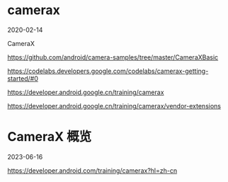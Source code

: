 # camerax
2020-02-14

CameraX

https://github.com/android/camera-samples/tree/master/CameraXBasic

https://codelabs.developers.google.com/codelabs/camerax-getting-started/#0

https://developer.android.google.cn/training/camerax

https://developer.android.google.cn/training/camerax/vendor-extensions

# CameraX 概览

2023-06-16

https://developer.android.com/training/camerax?hl=zh-cn
